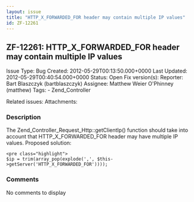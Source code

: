 ```yaml
---
layout: issue
title: "HTTP_X_FORWARDED_FOR header may contain multiple IP values"
id: ZF-12261
---
```


ZF-12261: HTTP\_X\_FORWARDED\_FOR header may contain multiple IP values
-----------------------------------------------------------------------

 Issue Type: Bug Created: 2012-05-29T00:13:50.000+0000 Last Updated: 2012-05-29T00:40:54.000+0000 Status: Open Fix version(s): 
 Reporter:  Bart Blaszczyk (bartblaszczyk)  Assignee:  Matthew Weier O'Phinney (matthew)  Tags: - Zend\_Controller
 
 Related issues: 
 Attachments: 
### Description

The Zend\_Controller\_Request\_Http::getClientIp() function should take into account that HTTP\_X\_FORWARDED\_FOR header may have multiple IP values. Proposed solution:

 
    <pre class="highlight">
    $ip = trim(array_pop(explode(',', $this->getServer('HTTP_X_FORWARDED_FOR'))));


 

 

### Comments

No comments to display